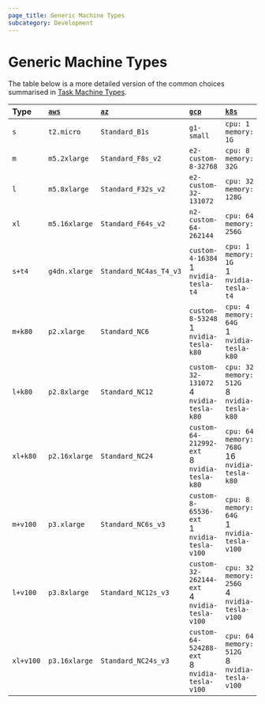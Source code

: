 ```yaml
---
page_title: Generic Machine Types
subcategory: Development
---
```


# Generic Machine Types

The table below is a more detailed version of the common choices summarised in [Task Machine Types](https://registry.terraform.io/providers/iterative/iterative/latest/docs/resources/task#machine-type).

| Type      | [`aws`]       | [`az`]                 | [`gcp`]                                         | [`k8s`]                                              |
| :-------- | :------------ | :--------------------- | :---------------------------------------------- | :--------------------------------------------------- |
| `s`       | `t2.micro`    | `Standard_B1s`         | `g1-small`                                      | `cpu: 1`<br>`memory: 1G`                             |
| `m`       | `m5.2xlarge`  | `Standard_F8s_v2`      | `e2-custom-8-32768`                             | `cpu: 8`<br>`memory: 32G`                            |
| `l`       | `m5.8xlarge`  | `Standard_F32s_v2`     | `e2-custom-32-131072`                           | `cpu: 32`<br>`memory: 128G`                          |
| `xl`      | `m5.16xlarge` | `Standard_F64s_v2`     | `n2-custom-64-262144`                           | `cpu: 64`<br>`memory: 256G`                          |
| `s+t4`    | `g4dn.xlarge` | `Standard_NC4as_T4_v3` | `custom-4-16384`<br>1 `nvidia-tesla-t4`         | `cpu: 1`<br>`memory: 1G`<br>1 `nvidia-tesla-t4`      |
| `m+k80`   | `p2.xlarge`   | `Standard_NC6`         | `custom-8-53248`<br>1 `nvidia-tesla-k80`        | `cpu: 4`<br>`memory: 64G`<br>1 `nvidia-tesla-k80`    |
| `l+k80`   | `p2.8xlarge`  | `Standard_NC12`        | `custom-32-131072`<br>4 `nvidia-tesla-k80`      | `cpu: 32`<br>`memory: 512G`<br>8 `nvidia-tesla-k80`  |
| `xl+k80`  | `p2.16xlarge` | `Standard_NC24`        | `custom-64-212992-ext`<br>8 `nvidia-tesla-k80`  | `cpu: 64`<br>`memory: 768G`<br>16 `nvidia-tesla-k80` |
| `m+v100`  | `p3.xlarge`   | `Standard_NC6s_v3`     | `custom-8-65536-ext`<br>1 `nvidia-tesla-v100`   | `cpu: 8`<br>`memory: 64G`<br>1 `nvidia-tesla-v100`   |
| `l+v100`  | `p3.8xlarge`  | `Standard_NC12s_v3`    | `custom-32-262144-ext`<br>4 `nvidia-tesla-v100` | `cpu: 32`<br>`memory: 256G`<br>4 `nvidia-tesla-v100` |
| `xl+v100` | `p3.16xlarge` | `Standard_NC24s_v3`    | `custom-64-524288-ext`<br>8 `nvidia-tesla-v100` | `cpu: 64`<br>`memory: 512G`<br>8 `nvidia-tesla-v100` |

[`aws`]: https://aws.amazon.com/ec2/instance-explorer
[`az`]: https://azure.microsoft.com/en-us/pricing/vm-selector
[`gcp`]: https://cloud.google.com/compute/docs/machine-types
[`k8s`]: https://kubernetes.io/docs/concepts/configuration/manage-resources-containers

